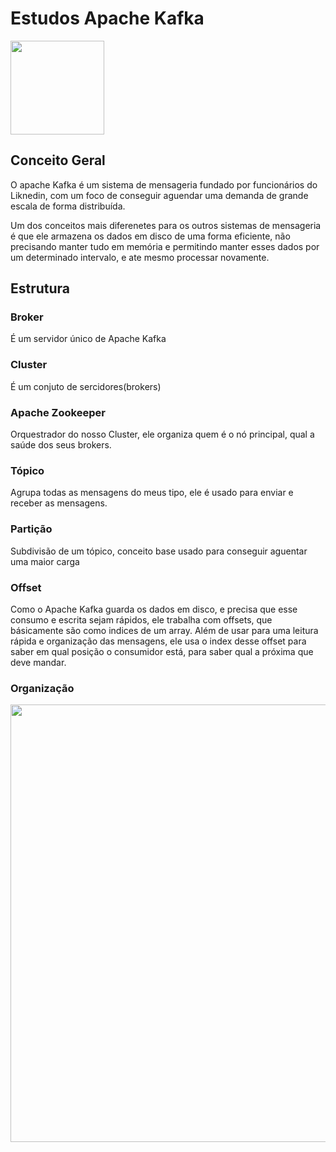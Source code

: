 # Estudos Apache Kafka

<img src="https://blog.geekhunter.com.br/wp-content/uploads/2020/09/apache-kafka.png" width="150px"></img>

## Conceito Geral

O apache Kafka é um sistema de mensageria fundado por funcionários do Liknedin, com um foco de conseguir aguendar uma demanda de grande escala de forma distribuída.

Um dos conceitos mais diferenetes para os outros sistemas de mensageria é que ele armazena os dados em disco de uma forma eficiente, não precisando manter tudo em memória e permitindo manter esses dados por um determinado intervalo, e ate mesmo processar novamente.

## Estrutura

### Broker

É um servidor único de Apache Kafka

### Cluster

É um conjuto de sercidores(brokers)

### Apache Zookeeper

Orquestrador do nosso Cluster, ele organiza quem é o nó principal, qual a saúde dos seus brokers.

### Tópico

Agrupa todas as mensagens do meus tipo, ele é usado para enviar e receber as mensagens.

### Partição

Subdivisão de um tópico, conceito base usado para conseguir aguentar uma maior carga


### Offset

Como o Apache Kafka guarda os dados em disco, e precisa que esse consumo e escrita sejam rápidos, ele trabalha com offsets, que básicamente são como indices de um array. Além de usar para uma leitura rápida e organização das mensagens, ele usa o index desse offset para saber em qual posição o consumidor está, para saber qual a próxima que deve mandar.

### Organização

<img src="https://luby.com.br/wp-content/uploads/2021/05/o-que-e-apache-kafka.png" width="700px"></img>
